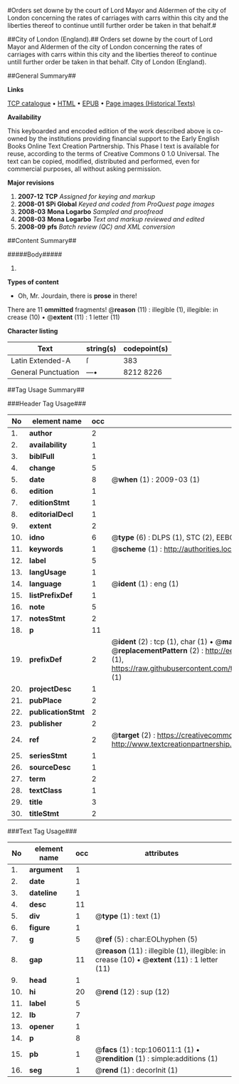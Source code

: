 #Orders set downe by the court of Lord Mayor and Aldermen of the city of London concerning the rates of carriages with carrs within this city and the liberties thereof to continue untill further order be taken in that behalf.#

##City of London (England).##
Orders set downe by the court of Lord Mayor and Aldermen of the city of London concerning the rates of carriages with carrs within this city and the liberties thereof to continue untill further order be taken in that behalf.
City of London (England).

##General Summary##

**Links**

[TCP catalogue](http://www.ota.ox.ac.uk/tcp/)  • 
[HTML](http://tei.it.ox.ac.uk/tcp/Texts-HTML/free/A49/A49034.html)  • 
[EPUB](http://tei.it.ox.ac.uk/tcp/Texts-EPUB/free/A49/A49034.epub) • 
[Page images (Historical Texts)](https://data.historicaltexts.jisc.ac.uk/view?pubId=eebo-17158811e&pageId=eebo-17158811e-106011-1)

**Availability**

This keyboarded and encoded edition of the
	       work described above is co-owned by the institutions
	       providing financial support to the Early English Books
	       Online Text Creation Partnership. This Phase I text is
	       available for reuse, according to the terms of Creative
	       Commons 0 1.0 Universal. The text can be copied,
	       modified, distributed and performed, even for
	       commercial purposes, all without asking permission.

**Major revisions**

1. __2007-12__ __TCP__ *Assigned for keying and markup*
1. __2008-01__ __SPi Global__ *Keyed and coded from ProQuest page images*
1. __2008-03__ __Mona Logarbo__ *Sampled and proofread*
1. __2008-03__ __Mona Logarbo__ *Text and markup reviewed and edited*
1. __2008-09__ __pfs__ *Batch review (QC) and XML conversion*

##Content Summary##

#####Body#####

1. 

**Types of content**

  * Oh, Mr. Jourdain, there is **prose** in there!

There are 11 **ommitted** fragments! 
 @__reason__ (11) : illegible (1), illegible: in crease (10)  •  @__extent__ (11) : 1 letter (11)

**Character listing**


|Text|string(s)|codepoint(s)|
|---|---|---|
|Latin Extended-A|ſ|383|
|General Punctuation|—•|8212 8226|

##Tag Usage Summary##

###Header Tag Usage###

|No|element name|occ|attributes|
|---|---|---|---|
|1.|__author__|2||
|2.|__availability__|1||
|3.|__biblFull__|1||
|4.|__change__|5||
|5.|__date__|8| @__when__ (1) : 2009-03 (1)|
|6.|__edition__|1||
|7.|__editionStmt__|1||
|8.|__editorialDecl__|1||
|9.|__extent__|2||
|10.|__idno__|6| @__type__ (6) : DLPS (1), STC (2), EEBO-CITATION (1), OCLC (1), VID (1)|
|11.|__keywords__|1| @__scheme__ (1) : http://authorities.loc.gov/ (1)|
|12.|__label__|5||
|13.|__langUsage__|1||
|14.|__language__|1| @__ident__ (1) : eng (1)|
|15.|__listPrefixDef__|1||
|16.|__note__|5||
|17.|__notesStmt__|2||
|18.|__p__|11||
|19.|__prefixDef__|2| @__ident__ (2) : tcp (1), char (1)  •  @__matchPattern__ (2) : ([0-9\-]+):([0-9IVX]+) (1), (.+) (1)  •  @__replacementPattern__ (2) : http://eebo.chadwyck.com/downloadtiff?vid=$1&page=$2 (1), https://raw.githubusercontent.com/textcreationpartnership/Texts/master/tcpchars.xml#$1 (1)|
|20.|__projectDesc__|1||
|21.|__pubPlace__|2||
|22.|__publicationStmt__|2||
|23.|__publisher__|2||
|24.|__ref__|2| @__target__ (2) : https://creativecommons.org/publicdomain/zero/1.0/ (1), http://www.textcreationpartnership.org/docs/. (1)|
|25.|__seriesStmt__|1||
|26.|__sourceDesc__|1||
|27.|__term__|2||
|28.|__textClass__|1||
|29.|__title__|3||
|30.|__titleStmt__|2||


###Text Tag Usage###

|No|element name|occ|attributes|
|---|---|---|---|
|1.|__argument__|1||
|2.|__date__|1||
|3.|__dateline__|1||
|4.|__desc__|11||
|5.|__div__|1| @__type__ (1) : text (1)|
|6.|__figure__|1||
|7.|__g__|5| @__ref__ (5) : char:EOLhyphen (5)|
|8.|__gap__|11| @__reason__ (11) : illegible (1), illegible: in crease (10)  •  @__extent__ (11) : 1 letter (11)|
|9.|__head__|1||
|10.|__hi__|20| @__rend__ (12) : sup (12)|
|11.|__label__|5||
|12.|__lb__|7||
|13.|__opener__|1||
|14.|__p__|8||
|15.|__pb__|1| @__facs__ (1) : tcp:106011:1 (1)  •  @__rendition__ (1) : simple:additions (1)|
|16.|__seg__|1| @__rend__ (1) : decorInit (1)|
